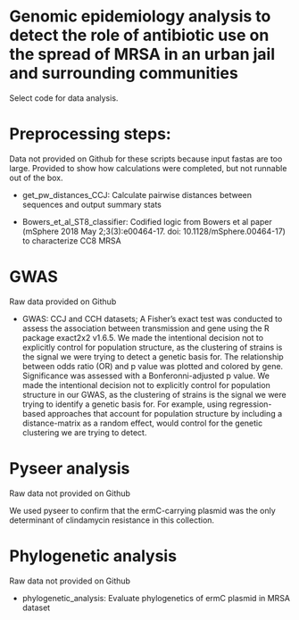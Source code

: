# Genomic epidemiology analysis to detect the role of antibiotic use on the spread of MRSA in an urban jail and surrounding communities 

Select code for data analysis. 

# Preprocessing steps:
Data not provided on Github for these scripts because input fastas are too large. Provided to show how calculations were completed, but not runnable out of the box. 

- get_pw_distances_CCJ: Calculate pairwise distances between sequences and output summary stats
  
- Bowers_et_al_ST8_classifier: Codified logic from Bowers et al paper (mSphere 2018 May 2;3(3):e00464-17. doi: 10.1128/mSphere.00464-17) to characterize CC8 MRSA 
  
# GWAS
Raw data provided on Github

- GWAS: CCJ and CCH datasets; A Fisher’s exact test was conducted to assess the association between transmission and gene using the R package exact2x2 v1.6.5. We made the intentional decision not to explicitly control for population structure, as the clustering of strains is the signal we were trying to detect a genetic basis for. The relationship between odds ratio (OR) and p value was plotted and colored by gene. Significance was assessed with a Bonferonni-adjusted p value. We made the intentional decision not to explicitly control for population structure in our GWAS, as the clustering of strains is the signal we were trying to identify a genetic basis for. For example, using regression-based approaches that account for population structure by including a distance-matrix as a random effect, would control for the genetic clustering we are trying to detect.

# Pyseer analysis
Raw data not provided on Github 

We used pyseer to confirm that the ermC-carrying plasmid was the only determinant of clindamycin resistance in this collection. 


# Phylogenetic analysis
Raw data not provided on Github

- phylogenetic_analysis: Evaluate phylogenetics of ermC plasmid in MRSA dataset
